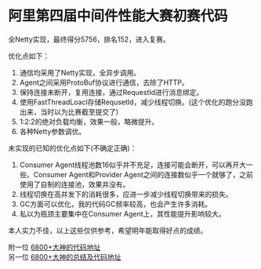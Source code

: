 # 阿里第四届中间件性能大赛初赛代码
全Netty实现，最终得分5756，排名152，进入复赛。

优化点如下：  
1. 通信均采用了Netty实现，全异步调用。
2. Agent之间采用ProtoBuf协议进行通信，去除了HTTP。
3. 保持连接未断开，复用连接，通过RequestId进行消息绑定。
4. 使用FastThreadLoacl存储RequsetId，减少线程切换。(这个优化的跑分没跑出来，当时以为比赛截至提交了)
5. 1:2:2的绝对负载均衡，效果一般，略微提升。
6. 各种Netty参数调优。

未实现的已知的优化点如下(不确定正确)：
1. Consumer Agent线程池数16似乎并不充足，连接可能会断开，可以再开大一些。Consumer Agent和Provider Agent之间的连接数似乎一个就够了，之前使用了自制的连接池，效果并没有。
2. 线程切换在高并发下的消耗很多，应进一步减少线程切换带来的损失。
3. GC方面可以优化，我的代码GC频率较高，也会产生许多消耗。
4. 私以为瓶颈主要集中在Consumer Agent上，其性能提升影响较大。

本人实力不佳，以上这些仅供参考，希望明年能取得好点的成绩。  

附一位  [6800+大神的代码地址](https://github.com/kyle2008/ali_race2018_r1_agent)  
另一位 [6800+大神的总结及代码地址](https://mp.weixin.qq.com/s/M9QY-Oe9xdLW2plFNlraFw) 

